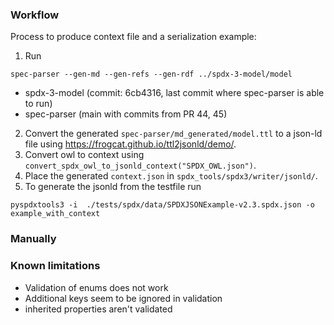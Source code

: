 ### Workflow

Process to produce context file and a serialization example:

1. Run 
```
spec-parser --gen-md --gen-refs --gen-rdf ../spdx-3-model/model
```
- spdx-3-model (commit: 6cb4316, last commit where spec-parser is able to run) <br>
- spec-parser (main with commits from PR 44, 45)

2. Convert the generated `spec-parser/md_generated/model.ttl` to a json-ld file using https://frogcat.github.io/ttl2jsonld/demo/.
3. Convert owl to context using `convert_spdx_owl_to_jsonld_context("SPDX_OWL.json")`.
4. Place the generated `context.json` in `spdx_tools/spdx3/writer/jsonld/`.
5. To generate the jsonld from the testfile run
```
pyspdxtools3 -i  ./tests/spdx/data/SPDXJSONExample-v2.3.spdx.json -o example_with_context
```


### Manually


### Known limitations
- Validation of enums does not work
- Additional keys seem to be ignored in validation
- inherited properties aren't validated
